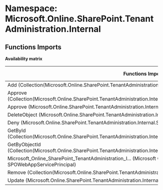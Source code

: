 # Namespace: Microsoft.Online.SharePoint.TenantAdministration.Internal

## Functions Imports

**Availability matrix**

Functions Imports | SPO | SP 2019 | SP 2016 | SP 2013
----------|:---:|:-------:|:-------:|:-------:
Add (Collection(Microsoft.Online.SharePoint.TenantAdministration.Internal.SPO3rdPartyAADPermissionGrant)) | ✅ | ❌ | ❌ | ❌
Approve (Collection(Microsoft.Online.SharePoint.TenantAdministration.Internal.SPOWebAppServicePrincipalPermissionRequest)) | ✅ | ❌ | ❌ | ❌
Approve (Microsoft.Online.SharePoint.TenantAdministration.Internal.SPOWebAppServicePrincipalPermissionRequest) | ✅ | ❌ | ❌ | ❌
DeleteObject (Microsoft.Online.SharePoint.TenantAdministration.Internal.SPOWebAppServicePrincipalPermissionGrant) | ✅ | ❌ | ❌ | ❌
Deny (Microsoft.Online.SharePoint.TenantAdministration.Internal.SPOWebAppServicePrincipalPermissionRequest) | ✅ | ❌ | ❌ | ❌
GetById (Collection(Microsoft.Online.SharePoint.TenantAdministration.Internal.SPOWebAppServicePrincipalPermissionRequest)) | ✅ | ❌ | ❌ | ❌
GetByObjectId (Collection(Microsoft.Online.SharePoint.TenantAdministration.Internal.SPOWebAppServicePrincipalPermissionGrant)) | ✅ | ❌ | ❌ | ❌
<span title="Microsoft_Online_SharePoint_TenantAdministration_Internal_SPOWebAppServicePrincipal">Microsoft_Online_SharePoint_TenantAdministration_I...</span> (Microsoft Online SharePoint TenantAdministration Internal SPOWebAppServicePrincipal) | ✅ | ❌ | ❌ | ❌
Remove (Collection(Microsoft.Online.SharePoint.TenantAdministration.Internal.SPO3rdPartyAADPermissionGrant)) | ✅ | ❌ | ❌ | ❌
Update (Microsoft.Online.SharePoint.TenantAdministration.Internal.SPOWebAppServicePrincipal) | ✅ | ❌ | ❌ | ❌